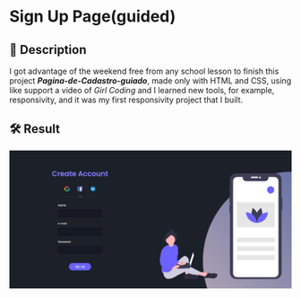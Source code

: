 # Sign Up Page(guided)

## 📑 Description

I got advantage of the weekend free from any school lesson to finish this project ***Pagina-de-Cadastro-guiado***, made only with HTML and CSS, using like support a video of *Girl Coding* and I learned new tools, for example, responsivity, and it was my first responsivity project that I built.

## 🛠 Result

<img src="Imgs/Finalresult.jpg" alt="Web Version">
